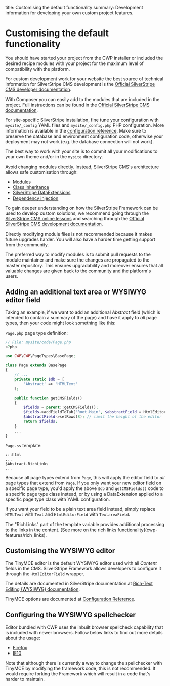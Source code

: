 title: Customising the default functionality
summary: Development information for developing your own custom project features.

# Customising the default functionality

You should have started your project from the CWP installer or included the desired recipe modules with your project for the maximum level of
compatibility with the platform.

For custom development work for your website the best source of technical information for SilverStripe CMS development is the [Official SilverStripe CMS developer documentation](https://docs.silverstripe.org/en/4/).

With Composer you can easily add to the modules that are included in the project. Full instructions can be found in the
[Official SilverStripe CMS documentation](https://docs.silverstripe.org/en/4/getting_started/composer/#advanced-usage).

For site-specific SilverStripe installation, fine tune your configuration with `mysite/_config` YAML files and
`mysite/_config.php` PHP configuration. More information is available in the [configuration
reference](https://docs.silverstripe.org/en/4/developer_guides/configuration/configuration/). Make sure to preserve the database and
environment configuration code, otherwise your deployment may not work (e.g. the database connection will not work).

The best way to work with your site is to commit all your modifications to your own theme and/or in the `mysite` directory.

Avoid changing modules directly. Instead, SilverStripe CMS's architecture allows safe customisation through:

* [Modules](https://addons.silverstripe.org/)
* [Class inheritance](https://docs.silverstripe.org/en/4/developer_guides/model/data_model_and_orm/#subclasses)
* [SilverStripe DataExtensions](https://docs.silverstripe.org/en/4/developer_guides/extending/extensions/)
* [Dependency injection](https://docs.silverstripe.org/en/4/developer_guides/extending/injector/)

To gain deeper understanding on how the SilverStripe Framework can be used to develop custom solutions, we recommend
going through the [SilverStripe CMS online lessons](https://www.silverstripe.org/learn/lessons/v4/) and searching through
the [Official SilverStripe CMS development documentation](https://docs.silverstripe.org/en/4).

Directly modifying module files is not recommended because it makes future upgrades harder. You will also have a harder time getting support from the community.

The preferred way to modify modules is to submit pull requests to the module maintainer and make sure the changes are
propagated to the master repository. This ensures upgradability and moreover ensures that all valuable changes are
given back to the community and the platform's users.

## Adding an additional text area or WYSIWYG editor field

Taking an example, if we want to add an additional *Abstract* field (which is intended to contain a summary of the page)
and have it apply to *all* page types, then your code might look something like this:

`Page.php` page type definition:

```php
// File: mysite/code/Page.php
<?php

use CWP\CWP\PageTypes\BasePage;

class Page extends BasePage 
{
	// ...
	private static $db = [
		'Abstract' => 'HTMLText'
	];

	public function getCMSFields() 
	{
		$fields = parent::getCMSFields();
		$fields->addFieldToTab('Root.Main', $abstractField = HtmlEditorField::create('Abstract'), 'Content');
		$abstractField->setRows(8); // limit the height of the editor
		return $fields;
	}
	...
}
```

`Page.ss` template:

	:::html
	...
	$Abstract.RichLinks
	...

Because all page types extend from `Page`, this will apply the editor field to *all* page types that extend from
`Page`. If you only want your new editor field on a specific page type, you'd apply the above `$db` and
`getCMSFields()` code to a specific page type class instead, or by using a DataExtension applied to a specific page type class with YAML configuration.

If you want your field to be a plain text area field instead, simply replace `HTMLText` with `Text` and
`HtmlEditorField` with `TextareaField`.

<div class="alert alert-info" markdown='1'>
The "RichLinks" part of the template variable provides additional processing to the links in the content.
[See more on the rich links functionality](cwp-features/rich_links).
</div>

## Customising the WYSIWYG editor

The TinyMCE editor is the default WYSIWYG editor used with all *Content* fields in the CMS. SilverStripe Framework
allows developers to configure it through the `HtmlEditorField` wrapper.

The details are documented in SilverStripe documentation at [Rich-Text Editing (WYSIWYG)
documentation](https://docs.silverstripe.org/en/4/developer_guides/forms/field_types/htmleditorfield/).

TinyMCE options are documented at [Configuration Reference](https://www.tinymce.com/docs/configure/).

## Configuring the WYSIWYG spellchecker

Editor bundled with CWP uses the inbuilt browser spellcheck capability that is included with newer browsers. Follow
below links to find out more details about the usage:

* [Firefox](http://support.mozilla.org/en-US/kb/how-do-i-use-firefox-spell-checker)
* [IE10](https://answers.microsoft.com/en-us/ie/forum/ie11-iewindows_10/spelling-correction-and-checking-in-internet/a1321c59-3623-49a2-8fce-388ecc2cb057?auth=1)

Note that although there is currently a way to change the spellchecker with TinyMCE by modifying the framework code,
this is not recommended. It would require forking the Framework which will result in a code that's harder to maintain.
